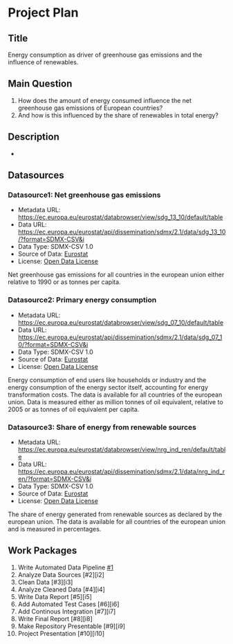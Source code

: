 # Project Plan

## Title
<!-- Give your project a short title. -->
Energy consumption as driver of greenhouse gas emissions and the influence of renewables.

## Main Question

<!-- Think about one main question you want to answer based on the data. -->
1. How does the amount of energy consumed influence the net greenhouse gas emissions of European countries?
2. And how is this influenced by the share of renewables in total energy?

## Description

<!-- Describe your data science project in max. 200 words. Consider writing about why and how you attempt it. -->
-

## Datasources

<!-- Describe each datasources you plan to use in a section. Use the prefic "DatasourceX" where X is the id of the datasource. -->

### Datasource1: Net greenhouse gas emissions
* Metadata URL: https://ec.europa.eu/eurostat/databrowser/view/sdg_13_10/default/table
* Data URL: https://ec.europa.eu/eurostat/api/dissemination/sdmx/2.1/data/sdg_13_10/?format=SDMX-CSV&i
* Data Type: SDMX-CSV 1.0
* Source of Data: [Eurostat](https://ec.europa.eu/eurostat/databrowser/view/sdg_13_10/default/table)
* License: [Open Data License](https://ec.europa.eu/eurostat/about-us/policies/copyright)

Net greenhouse gas emissions for all countries in the european union either relative to 1990 or as tonnes per capita.

### Datasource2: Primary energy consumption
* Metadata URL: https://ec.europa.eu/eurostat/databrowser/view/sdg_07_10/default/table
* Data URL: https://ec.europa.eu/eurostat/api/dissemination/sdmx/2.1/data/sdg_07_10/?format=SDMX-CSV&i
* Data Type: SDMX-CSV 1.0
* Source of Data: [Eurostat](https://ec.europa.eu/eurostat/databrowser/view/sdg_07_10/default/table)
* License: [Open Data License](https://ec.europa.eu/eurostat/about-us/policies/copyright)

Energy consumption of end users like households or industry and the energy consumption of the energy sector itself, accounting for energy transformation costs.
The data is available for all countries of the european union.
Data is measured either as million tonnes of oil equivalent, relative to 2005 or as tonnes of oil equivalent per capita.

### Datasource3: Share of energy from renewable sources
* Metadata URL: https://ec.europa.eu/eurostat/databrowser/view/nrg_ind_ren/default/table
* Data URL: https://ec.europa.eu/eurostat/api/dissemination/sdmx/2.1/data/nrg_ind_ren/?format=SDMX-CSV&i
* Data Type: SDMX-CSV 1.0
* Source of Data: [Eurostat](https://ec.europa.eu/eurostat/databrowser/view/nrg_ind_ren/default/table)
* License: [Open Data License](https://ec.europa.eu/eurostat/about-us/policies/copyright)

The share of energy generated from renewable sources as declared by the european union. The data is available for all countries of the european union and is measured in percentages.

## Work Packages

<!-- List of work packages ordered sequentially, each pointing to an issue with more details. -->

1. Write Automated Data Pipeline [#1][i1]
2. Analyze Data Sources [#2][i2]
3. Clean Data [#3][i3]
4. Analyze Cleaned Data [#4][i4]
5. Write Data Report [#5][i5]
6. Add Automated Test Cases [#6][i6]
7. Add Continous Integration [#7][i7]
8. Write Final Report [#8][i8]
9. Make Repository Presentable [#9][i9]
10. Project Presentation [#10][i10]

[i1]: -
